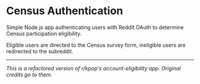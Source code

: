 # Census Authentication

Simple Node.js app authenticating users with Reddit OAuth to determine Census participation eligibility.

Eligible users are directed to the Census survey form, ineligible users are redirected to the subreddit.

___

*This is a refactored version of r/kpop's account-eligibility app. Original credits go to them.*
